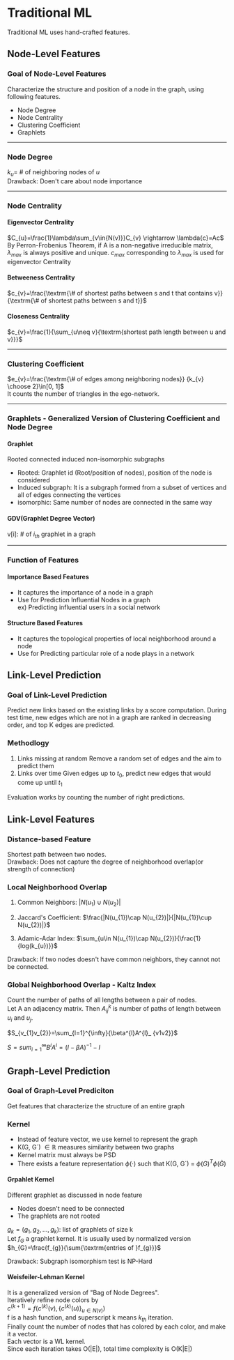 # Traditional ML

Traditional ML uses hand-crafted features.

## Node-Level Features

### Goal of Node-Level Features

Characterize the structure and position of a node in the graph, using following features.

+ Node Degree
+ Node Centrality
+ Clustering Coefficient
+ Graphlets

---

### Node Degree

$k_{u}=$ # of neighboring nodes of $u$  
Drawback: Doen't care about node importance

---

### Node Centrality

#### Eigenvector Centrality

$C_{u}=\frac{1}\lambda\sum_{v\in{N(v)}}C_{v} \rightarrow \lambda{c}=Ac$  
By Perron-Frobenius Theorem, if A is a non-negative irreducible matrix,
$\lambda_{max}$ is always positive and unique.
$c_{max}$ corresponding to $\lambda_{max}$ is used for eigenvector Centrality

#### Betweeness Centrality

$c_{v}=\frac{\textrm{\# of shortest paths between s and t
that contains v}}{\textrm{\# of shortest paths between s and t}}$

#### Closeness Centrality

$c_{v}=\frac{1}{\sum_{u\neq v}{\textrm{shortest path length between u and v}}}$

---

### Clustering Coefficient

$e_{v}=\frac{\textrm{\# of edges among neighboring nodes}}
{k_{v} \choose 2}\in[0, 1]$  
It counts the number of triangles in the ego-network.

---

### Graphlets - Generalized Version of Clustering Coefficient and Node Degree

#### Graphlet

Rooted connected induced non-isomorphic subgraphs  

+ Rooted: Graphlet id (Root/position of nodes), position of the node is considered
+ Induced subgraph: It is a subgraph formed from
a subset of vertices and all of edges connecting the vertices
+ isomorphic: Same number of nodes are connected in the same way

#### GDV(Graphlet Degree Vector)

v[i]: \# of $i_{th}$ graphlet in a graph

---

### Function of Features

#### Importance Based Features

+ It captures the importance of a node in a graph
+ Use for Prediction Influential Nodes in a graph  
  ex) Predicting influential users in a social network

#### Structure Based Features

+ It captures the topological properties of local neighborhood around a node
+ Use for Predicting particular role of a node plays in a network

## Link-Level Prediction

### Goal of Link-Level Prediction

Predict new links based on the existing links by a score computation.
During test time, new edges which are not in a graph
are ranked in decreasing order, and top K edges are predicted.

### Methodlogy

1. Links missing at random
   Remove a random set of edges and the aim to predict them
2. Links over time
   Given edges up to $t_{0}$, predict new edges that would come up until $t_{1}$

Evaluation works by counting the number of right predictions.

## Link-Level Features

### Distance-based Feature

Shortest path between two nodes.  
Drawback: Does not capture the degree of neighborhood overlap(or strength of connection)

### Local Neighborhood Overlap

1. Common Neighbors: $|N(u_{1})\cup N(u_{2})|$

2. Jaccard's Coefficient: $\frac{|N(u_{1})\cap N(u_{2})|}{|N(u_{1})\cup N(u_{2})|}$

3. Adamic-Adar Index: $\sum_{u\in N(u_{1})\cap N(u_{2})}{\frac{1}{log(k_{u})}}$

Drawback: If two nodes doesn't have common neighbors, they cannot not be connected.

### Global Neighborhood Overlap - Kaltz Index

Count the number of paths of all lengths between a pair of nodes.  
Let A an adjacency matrix. Then $A ^ k_{ij}$  is number of paths of length
between $u_{i}$ and $u_{j}$.  

$S_{v_{1}v_{2}}=\sum_{l=1}^{\infty}{\beta^{l}A^{l}_ {v1v2}}$

$S=sum_{i=1}^{\infty}{B^iA^i}=(I-\beta A)^{-1}-I$  

## Graph-Level Prediction

### Goal of Graph-Level Prediciton

Get features that characterize the structure of an entire graph

### Kernel

+ Instead of feature vector, we use kernel to represent the graph
+ K(G, G`) $\in \mathbb{R}$ measures similarity between two graphs
+ Kernel matrix must always be PSD
+ There exists a feature representation ${\phi(\cdot)}$ such that K(G, G`) = ${\phi(G)^T\phi(\grave{G})}$

#### Grpahlet Kernel

Different graphlet as discussed in node feature

+ Nodes doesn't need to be connected
+ The graphlets are not rooted

$g_{k}=(g_{1}, g_{2},...,g_{k})$: list of graphlets of size k  
Let $f_{G}$ a graphlet kernel. It is usually used by normalized version
$h_{G}=\frac{f_{g}}{\sum{\textrm{entries of }f_{g}}}$  

Drawback: Subgraph isomorphism test is NP-Hard

#### Weisfeiler-Lehman Kernel

It is a generalized version of "Bag of Node Degrees".  
Iteratively refine node colors by  
$c^{(k+1)}=f({c^{(k)}(v), \{c^{(k)}(u)}\}_{u \in N(v)})$  
f is a hash function, and superscript k means $k_{th}$ iteration.  
Finally count the number of nodes
that has colored by each color, and make it a vector.  
Each vector is a WL kernel.  
Since each iteration takes O(|E|), total time complexity is O(K|E|)
